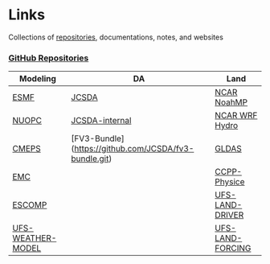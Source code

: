 # Links
Collections of <a href="#repository">repositories</a>, documentations, notes, and websites

<h3><a id="user-content-nearest" href="#repository">GitHub Repositories</a></h3>

| Modeling | DA | Land |
| --- | --- | --- |
| <a href="https://github.com/esmf-org/esmf.git">ESMF</a> | [JCSDA]("https://github.com/jcsda")| [NCAR NoahMP]("https://github.com/NCAR/noahmp") | 
| [NUOPC](https://github.com/esmf-org/esmf/tree/develop/src/addon/NUOPC) | [JCSDA-internal]("https://github.com/JCSDA-internal) | [NCAR WRF Hydro]("https://github.com/NCAR/wrf_hydro_nwm_public") |
| [CMEPS](https://github.com/ESCOMP/CMEPS) | [FV3-Bundle] (https://github.com/JCSDA/fv3-bundle.git)| [GLDAS](https://github.com/HelinWei-NOAA/GLDAS)|
| [EMC](https://github.com/NOAA-EMC/) |  | [CCPP-Physice](https://github.com/HelinWei-NOAA/ccpp-physics) |
| [ESCOMP](https://github.com/ESCOMP) |  | [UFS-LAND-DRIVER](https://github.com/barlage/ufs-land-driver) |
| [UFS-WEATHER-MODEL](https://github.com/ufs-community/ufs-weather-model) |  | [UFS-LAND-FORCING](https://github.com/barlage/ufs-land-forcing) |
